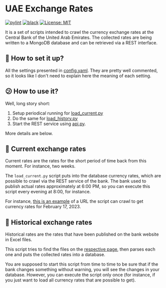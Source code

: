 # UAE Exchange Rates

[![pylint](https://github.com/vkostyanetsky/UAExchangeRates/actions/workflows/pylint.yml/badge.svg)](https://github.com/vkostyanetsky/UAExchangeRates/actions/workflows/pylint.yml) [![black](https://github.com/vkostyanetsky/UAExchangeRates/actions/workflows/black.yml/badge.svg)](https://github.com/vkostyanetsky/UAExchangeRates/actions/workflows/black.yml) [![License: MIT](https://img.shields.io/badge/License-MIT-yellow.svg)](https://opensource.org/licenses/MIT)

It is a set of scripts intended to crawl the currency exchange rates at the Central Bank of the United Arab Emirates. The collected rates are being written to a MongoDB database and can be retrieved via a REST interface.

## 🤔 How to set it up?

All the settings presented in [config.yaml](config.yaml). They are pretty well commented, so it looks like I don't need to explain here the meaning of each setting.

## 😕 How to use it?

Well, long story short: 

1. Setup periodical running for [load_current.py](load_current.py)
2. Do the same for [load_history.py](load_history.py) 
3. Start the REST service using [api.py](api.py).    

More details are below.

## 🌇 Current exchange rates 

Current rates are the rates for the short period of time back from this moment. For instance, two weeks. 

The `load_current.py` script puts into the database currency rates, which are possible to crawl via the REST service of the bank. The bank used to publish actual rates approximately at 6:00 PM, so you can execute this script every evening at 8:00, for instance.

For instance, [this is an example](https://www.centralbank.ae/umbraco/Surface/Exchange/GetExchangeRateAllCurrencyDate?dateTime=2023-02-17
) of a URL the script can crawl to get currency rates for February 17, 2023.

## 🌆 Historical exchange rates

Historical rates are the rates that have been published on the bank website in Excel files.

This script tries to find the files on the [respective page](https://www.centralbank.ae/umbraco/Surface/Exchange/GetExchangeRateAllCurrency), then parses each one and puts the collected rates into a database.

You are supposed to start this script from time to time to be sure that if the bank changes something without warning, you will see the changes in your database. However, you can execute the script only once (for instance, if you just want to load all currency rates that are possible to get). 




 

<!--


```



## How does it work?

Open [this page](https://www.centralbank.ae/en/fx-rates). There is a Javascript application which allows a user to pick a date within the current month and Excel / PDF files with historical data for previous periods (have a look at the very bottom). For instance, if today is April, the bank already published the Excel file for March for sure.

So, it is possible to get rates via two different ways:

1. Currency rates for this month can be received via REST service of the bank, which lies behind the Javascript application.
2. Currency rates for previous periods can be found in published Excel files.

## How to use it?

1. [Historical data loader](load_history.py) parse Excel files with historical currency rates and puts it into database. It is intended to be executed once, if you need all the exchange rates which are possible to get, not the current ones only.
2. [Current data loader](load_current.py) puts into database currency rates which are possible to crawl via REST service of the bank. The bank used to publish actual rates approximately at 6:00 PM, so you can execute this script every evening at 8:00, for instance.
3. [REST service](api.py) is a simple Flask app you may run via [gunicorn](https://github.com/benoitc/gunicorn), [uwsgi](https://github.com/unbit/uwsgi), or [unit](https://github.com/nginx/unit). It enables any application to get currency rates from MongoDB instance.

## How to set up?

Have a look at the [configuration file](config.yaml).

## What do I need to run it?

It's required to have Python 3 (written and tested on 3.10.4) and MongoDB (tested on 5.0.6) installed.

All Python dependencies listed [here](requirements.txt).

-->